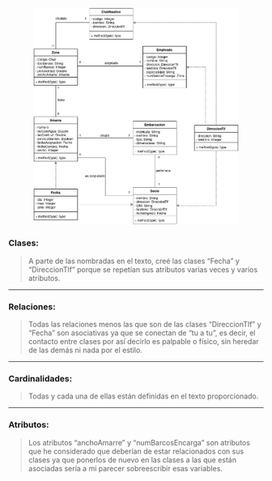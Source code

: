 <p align="center">
  <img width="80%" height="80%" src="../../../../Imagenes/ClubNautico.jpg" alt="Diagrama Clases ClubNautico">
</p>

### Clases: ### 
> A parte de las nombradas en el texto, creé las clases “Fecha” y “DireccionTlf” porque se repetían sus atributos varias veces y varios atributos.

---
### Relaciones: ### 
> Todas las relaciones menos las que son de las clases “DireccionTlf” y “Fecha” son asociativas ya que se conectan de “tu a tu”, es decir, el contacto entre clases por así decirlo es palpable o físico, sin heredar de las demás ni nada por el estilo.

---
### Cardinalidades: ###  
> Todas y cada una de ellas están definidas en el texto proporcionado.

---
### Atributos: ###
> Los atributos “anchoAmarre” y “numBarcosEncarga” son atributos que he considerado que deberían de estar relacionados con sus clases ya que ponerlos de nuevo en las clases a las que están asociadas sería a mi parecer sobreescribir esas variables. 
